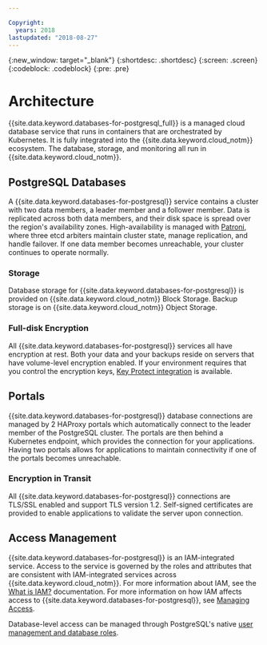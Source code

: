 ```yaml
---

Copyright:
  years: 2018
lastupdated: "2018-08-27"
---
```


{:new_window: target="_blank"}
{:shortdesc: .shortdesc}
{:screen: .screen}
{:codeblock: .codeblock}
{:pre: .pre}

# Architecture

{{site.data.keyword.databases-for-postgresql_full}} is a managed cloud database service that runs in containers that are orchestrated by Kubernetes. It is fully integrated into the {{site.data.keyword.cloud_notm}} ecosystem. The database, storage, and monitoring all run in {{site.data.keyword.cloud_notm}}.

## PostgreSQL Databases

A {{site.data.keyword.databases-for-postgresql}} service contains a cluster with two data members, a leader member and a follower member. Data is replicated across both data members, and their disk space is spread over the region's availability zones. High-availability is managed with [Patroni](https://github.com/zalando/patroni), where three etcd arbiters maintain cluster state, manage replication, and handle failover. If one data member becomes unreachable, your cluster continues to operate normally.

### Storage

Database storage for {{site.data.keyword.databases-for-postgresql}} is provided on {{site.data.keyword.cloud_notm}} Block Storage. Backup storage is on {{site.data.keyword.cloud_notm}} Object Storage.

### Full-disk Encryption

All {{site.data.keyword.databases-for-postgresql}} services all have encryption at rest. Both your data and your backups reside on servers that have volume-level encryption enabled. If your environment requires that you control the encryption keys, [Key Protect integration](./reference-key-protect.html) is available.

## Portals

{{site.data.keyword.databases-for-postgresql}} database connections are managed by 2 HAProxy portals which automatically connect to the leader member of the PostgreSQL cluster. The portals are then behind a Kubernetes endpoint, which provides the connection for your applications. Having two portals allows for applications to maintain connectivity if one of the portals becomes unreachable.

### Encryption in Transit

All {{site.data.keyword.databases-for-postgresql}} connections are TLS/SSL enabled and support TLS version 1.2. Self-signed certificates are provided to enable applications to validate the server upon connection.

## Access Management

{{site.data.keyword.databases-for-postgresql}} is an IAM-integrated service. Access to the service is governed by the roles and attributes that are consistent with IAM-integrated services across {{site.data.keyword.cloud_notm}}. For more information about IAM, see the [What is IAM?](https://{DomainName}/docs/iam/index.html#iamoverview) documentation. For more information on how IAM affects access to {{site.data.keyword.databases-for-postgresql}}, see [Managing Access](./access-management.html).

Database-level access can be managed through PostgreSQL's native [user management and database roles](https://www.postgresql.org/docs/current/static/database-roles.html).

